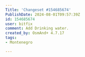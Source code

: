 ```yaml
---
Title: 'Changeset #154685674'
PublishDate: 2024-08-01T09:57:39Z
id: 154685674
user: bitfix
comment: Add Drinking water.
created_by: OsmAnd+ 4.7.17
tags:
- Montenegro

---
```

